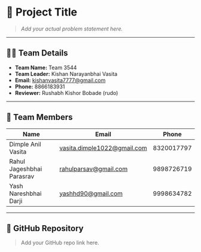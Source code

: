 
# 🚀 Project Title

> *Add your actual problem statement here.*

---

## 👨‍💻 Team Details

- **Team Name:** Team 3544  
- **Team Leader:** Kishan Narayanbhai Vasita  
- **Email:** kishanvasita7777@gmail.com  
- **Phone:** 8866183931  
- **Reviewer:** Rushabh Kishor Bobade (rudo)

---

## 👥 Team Members

| Name                      | Email                        | Phone       |
|---------------------------|------------------------------|-------------|
| Dimple Anil Vasita        | vasita.dimple1022@gmail.com  | 8320017797  |
| Rahul Jageshbhai Parasrav | rahulparsav@gmail.com        | 9898726719  |
| Yash Nareshbhai Darji     | yashhd90@gmail.com           | 9998634782  |

---

## 🔗 GitHub Repository

> Add your GitHub repo link here.
